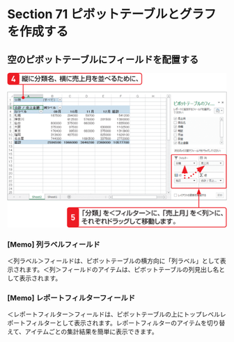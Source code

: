 # Section 71 ピボットテーブルとグラフを作成する

## 空のピボットテーブルにフィールドを配置する

![](003.png)

### [Memo] 列ラベルフィールド

＜列ラベル＞フィールドは、ピボットテーブルの横方向に「列ラベル」として表示されます。＜列＞フィールドのアイテムは、ピボットテーブルの列見出し名として表示されます。

### [Memo] レポートフィルターフィールド

＜レポートフィルター＞フィールドは、ピボットテーブルの上にトップレベルレポートフィルターとして表示されます。レポートフィルターのアイテムを切り替えて、アイテムごとの集計結果を簡単に表示できます。